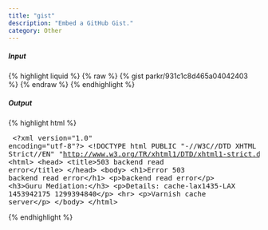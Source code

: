 ```yaml
---
title: "gist"
description: "Embed a GitHub Gist."
category: Other
---
```


##### Input

{% highlight liquid %}
{% raw %}
{% gist parkr/931c1c8d465a04042403 %}
{% endraw %}
{% endhighlight %}

##### Output

{% highlight html %}
<noscript><pre>
&lt;?xml version=&quot;1.0&quot; encoding=&quot;utf-8&quot;?&gt;
&lt;!DOCTYPE html PUBLIC &quot;-//W3C//DTD XHTML 1.0 Strict//EN&quot;
 &quot;http://www.w3.org/TR/xhtml1/DTD/xhtml1-strict.dtd&quot;&gt;
&lt;html&gt;
  &lt;head&gt;
    &lt;title&gt;503 backend read error&lt;/title&gt;
  &lt;/head&gt;
  &lt;body&gt;
    &lt;h1&gt;Error 503 backend read error&lt;/h1&gt;
    &lt;p&gt;backend read error&lt;/p&gt;
    &lt;h3&gt;Guru Mediation:&lt;/h3&gt;
    &lt;p&gt;Details: cache-lax1435-LAX 1453942175 1299394840&lt;/p&gt;
    &lt;hr&gt;
    &lt;p&gt;Varnish cache server&lt;/p&gt;
  &lt;/body&gt;
&lt;/html&gt;
</pre></noscript><script src="https://gist.github.com/parkr/931c1c8d465a04042403.js"> </script>
{% endhighlight %}
